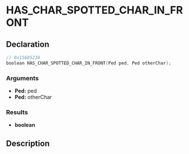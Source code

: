 # HAS_CHAR_SPOTTED_CHAR_IN_FRONT

## Declaration
```cpp
// 0x156D5236
boolean HAS_CHAR_SPOTTED_CHAR_IN_FRONT(Ped ped, Ped otherChar);
```

### Arguments
- **Ped:** ped
- **Ped:** otherChar

### Results
- **boolean**

## Description

